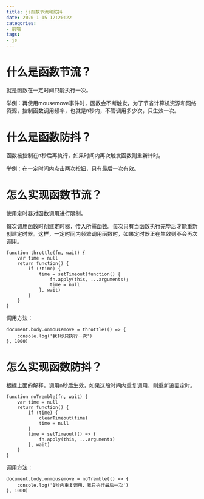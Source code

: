 ```yaml
---
title: js函数节流和防抖
date: 2020-1-15 12:20:22
categories:
- 前端
tags:
- js
---
```


# 什么是函数节流？

就是函数在一定时间只能执行一次。

举例：再使用mousemove事件时，函数会不断触发，为了节省计算机资源和网络资源，控制函数调用频率，也就是n秒内，不管调用多少次，只生效一次。

# 什么是函数防抖？

函数被控制在n秒后再执行，如果时间内再次触发函数则重新计时。

举例：在一定时间内点击两次按钮，只有最后一次有效。

<!-- more -->

# 怎么实现函数节流？

使用定时器对函数调用进行限制。

每次调用函数时创建定时器，传入所需函数。每次只有当函数执行完毕后才能重新创建定时器。这样，一定时间内频繁调用函数时，如果定时器正在生效则不会再次调用。

```
function throttle(fn, wait) {
    var time = null
    return function() {
        if (!time) {
            time = setTimeout(function() {
                fn.apply(this, ...arguments);
                time = null
            }, wait)
        }
    }
}
```

调用方法：
```
document.body.onmousemove = throttle(() => {
    console.log('我1秒只执行一次')
}, 1000)
```

# 怎么实现函数防抖？

根据上面的解释，调用n秒后生效，如果这段时间内重复调用，则重新设置定时。

```
function noTremble(fn, wait) {
    var time = null
    return function() {
        if (time) {
            clearTimeout(time)
            time = null
        }
        time = setTimeout(() => {
            fn.apply(this, ...arguments)
        }, wait)
    }
}
```

调用方法：
```
document.body.onmousemove = noTremble(() => {
    console.log('1秒内重复调用，我只执行最后一次')
}, 1000)
```